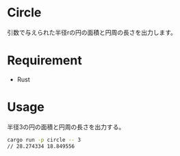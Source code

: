# Circle
引数で与えられた半径rの円の面積と円周の長さを出力します。

# Requirement
* Rust

# Usage
半径3の円の面積と円周の長さを出力する。
```bash
cargo run -p circle -- 3
// 28.274334 18.849556
```